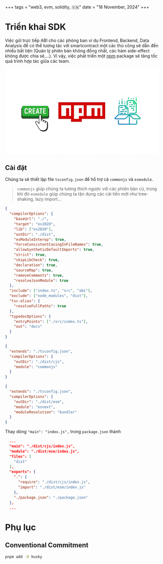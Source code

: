 +++
tags = "web3, evm, solidity, 🇻🇳"
date = "18 November, 2024"
+++

# Triển khai SDK

Việc gửi trực tiếp ABI cho các phòng ban ví dụ Frontend, Backend, Data Analysis để có thể tương tác với smartcontract một các thủ công sẽ dẫn đến nhiều bất tiện (Quản lý phiên bản không đồng nhất, các hàm side-effect không được chia sẻ,...). Vì vậy, việc phát triển một [npm](https://www.npmjs.com/) package sẽ tăng tốc quá trình hợp tác giữa các team.

![npmjs.com](./npmjs.webp)

## Cài đặt

Chúng ta sẽ thiết lập file `tsconfig.json` để hỗ trợ cả `commonjs` và `esmodule`.

> `commonjs` giúp chúng ta tương thích ngược với các phiên bản cũ, trong khi đó `esmodule` giúp chúng ta tận dụng các cải tiến mới như tree-shaking, lazy import...

```json label="tsconfig.json" group="ts"
{
  "compilerOptions": {
    "baseUrl": "./",
    "target": "es2020",
    "lib": ["es2020"],
    "outDir": "./dist",
    "esModuleInterop": true,
    "forceConsistentCasingInFileNames": true,
    "allowSyntheticDefaultImports": true,
    "strict": true,
    "skipLibCheck": true,
    "declaration": true,
    "sourceMap": true,
    "removeComments": true,
    "resolveJsonModule": true
  },
  "include": ["index.ts", "src", "abi"],
  "exclude": ["node_modules", "dist"],
  "tsc-alias": {
    "resolveFullPaths": true
  },
  "typedocOptions": {
    "entryPoints": ["./src/index.ts"],
    "out": "docs"
  }
}
```

```json label="tsconfig.cjs.json" group="ts"
{
  "extends": "./tsconfig.json",
  "compilerOptions": {
    "outDir": "./dist/cjs",
    "module": "commonjs"
  }
}
```

```json label="tsconfig.esm.json" group="ts"
{
  "extends": "./tsconfig.json",
  "compilerOptions": {
    "outDir": "./dist/esm",
    "module": "esnext",
    "moduleResolution": "bundler"
  }
}
```

Thay dòng `"main": "index.js",` trong `package.json` thành

```json label="package.json" group="package"
  ...
  "main": "./dist/cjs/index.js",
  "module": "./dist/esm/index.js",
  "files": [
    "dist"
  ],
  "exports": {
    ".": {
      "require": "./dist/cjs/index.js",
      "import": "./dist/esm/index.js"
    },
    "./package.json": "./package.json"
  },
  ...
```

# Phụ lục

## Conventional Commitment

```bash
pnpm add -D husky
```
